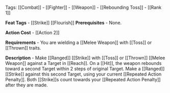 Tags: [[Combat]] - [[Fighter]] - [[Weapon]] - [[Rebounding Toss]] - [[Rank 1]]

**Feat Tags** - [[Strike]] [[Flourish]]
**Prerequisites** - None.

**Action Cost** - [[Action 2]] 

**Requirements** - You are wielding a [[Melee Weapon]] with [[Toss]] or [[Thrown]] traits.

**Description** - Make [[Ranged]] [[Strike]] with [[Toss]] or [[Thrown]] [[Melee Weapon]] against a Target in [[Reach]]. On a [[Hit]], the weapon rebounds toward a second Target within 2 steps of original Target. Make a [[Ranged]] [[Strike]] against this second Target, using your current [[Repeated Action Penalty]]. Both [[Strike]]s count towards your [[Repeated Action Penalty]] after they are made.